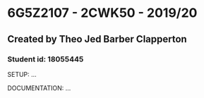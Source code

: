 # 6G5Z2107 - 2CWK50 - 2019/20
## Created by Theo Jed Barber Clapperton
### Student id: 18055445


SETUP:
...


DOCUMENTATION:
...
